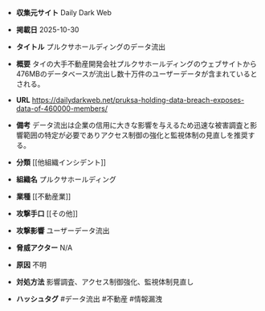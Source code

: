 - **収集元サイト**
Daily Dark Web

- **掲載日**
2025-10-30

- **タイトル**
プルクサホールディングのデータ流出

- **概要**
タイの大手不動産開発会社プルクサホールディングのウェブサイトから476MBのデータベースが流出し数十万件のユーザーデータが含まれているとされる。

- **URL**
https://dailydarkweb.net/pruksa-holding-data-breach-exposes-data-of-460000-members/

- **備考**
データ流出は企業の信用に大きな影響を与えるため迅速な被害調査と影響範囲の特定が必要でありアクセス制御の強化と監視体制の見直しを推奨する。

- **分類**
[[他組織インシデント]]

- **組織名**
プルクサホールディング

- **業種**
[[不動産業]]

- **攻撃手口**
[[その他]]

- **攻撃影響**
ユーザーデータ流出

- **脅威アクター**
N/A

- **原因**
不明

- **対処方法**
影響調査、アクセス制御強化、監視体制見直し

- **ハッシュタグ**
#データ流出 #不動産 #情報漏洩
